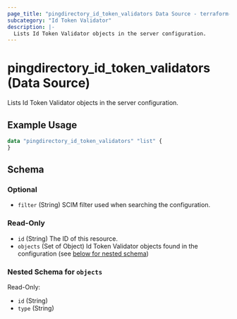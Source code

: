 ```yaml
---
page_title: "pingdirectory_id_token_validators Data Source - terraform-provider-pingdirectory"
subcategory: "Id Token Validator"
description: |-
  Lists Id Token Validator objects in the server configuration.
---
```


# pingdirectory_id_token_validators (Data Source)

Lists Id Token Validator objects in the server configuration.

## Example Usage

```terraform
data "pingdirectory_id_token_validators" "list" {
}
```

<!-- schema generated by tfplugindocs -->
## Schema

### Optional

- `filter` (String) SCIM filter used when searching the configuration.

### Read-Only

- `id` (String) The ID of this resource.
- `objects` (Set of Object) Id Token Validator objects found in the configuration (see [below for nested schema](#nestedatt--objects))

<a id="nestedatt--objects"></a>
### Nested Schema for `objects`

Read-Only:

- `id` (String)
- `type` (String)

